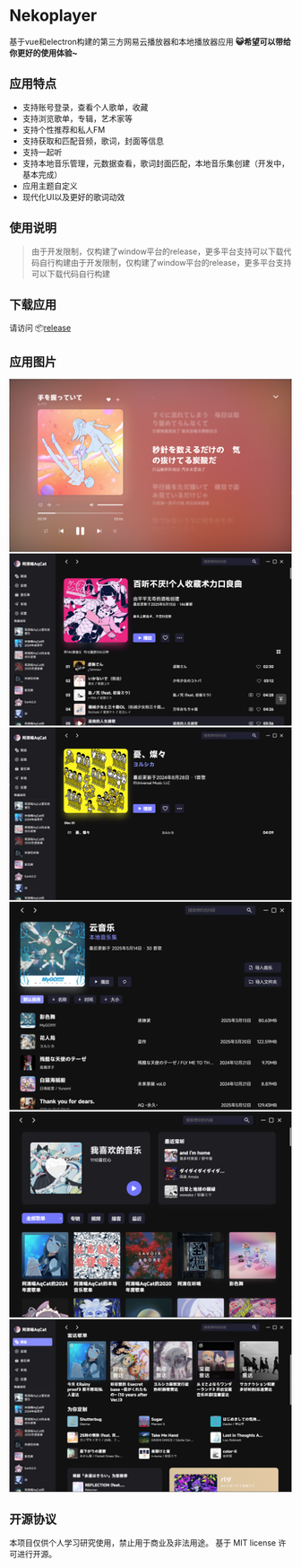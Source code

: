 # Nekoplayer
基于vue和electron构建的第三方网易云播放器和本地播放器应用
**😺希望可以带给你更好的使用体验~**
## 应用特点
- 支持账号登录，查看个人歌单，收藏
- 支持浏览歌单，专辑，艺术家等
- 支持个性推荐和私人FM
- 支持获取和匹配音频，歌词，封面等信息
- 支持一起听
- 支持本地音乐管理，元数据查看，歌词封面匹配，本地音乐集创建（开发中，基本完成）
- 应用主题自定义
- 现代化UI以及更好的歌词动效

## 使用说明
> 由于开发限制，仅构建了window平台的release，更多平台支持可以下载代码自行构建由于开发限制，仅构建了window平台的release，更多平台支持可以下载代码自行构建

## 下载应用
请访问 📦[release](https://github.com/kiyonya/Nekoplayer/release)

## 应用图片
![播放页](https://github.com/kiyonya/Nekoplayer/blob/master/images/player.png)
![歌单](https://github.com/kiyonya/Nekoplayer/blob/master/images/playlist.png)
![专辑](https://github.com/kiyonya/Nekoplayer/blob/master/images/album.png)
![本地音乐集](https://github.com/kiyonya/Nekoplayer/blob/master/images/localmusic.png)
![音乐库](https://github.com/kiyonya/Nekoplayer/blob/master/images/library.png)
![推荐页](https://github.com/kiyonya/Nekoplayer/blob/master/images/recomend.png)

## 开源协议
本项目仅供个人学习研究使用，禁止用于商业及非法用途。
基于 MIT license 许可进行开源。


